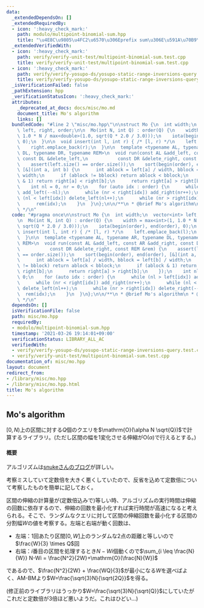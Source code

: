 ```yaml
---
data:
  _extendedDependsOn: []
  _extendedRequiredBy:
  - icon: ':heavy_check_mark:'
    path: modulo/multipoint-binomial-sum.hpp
    title: "\u4E8C\u9805\u4FC2\u6570\u306Eprefix sum\u306E\u591A\u70B9\u8A55\u4FA1"
  _extendedVerifiedWith:
  - icon: ':heavy_check_mark:'
    path: verify/verify-unit-test/multipoint-binomial-sum.test.cpp
    title: verify/verify-unit-test/multipoint-binomial-sum.test.cpp
  - icon: ':heavy_check_mark:'
    path: verify/verify-yosupo-ds/yosupo-static-range-inversions-query.test.cpp
    title: verify/verify-yosupo-ds/yosupo-static-range-inversions-query.test.cpp
  _isVerificationFailed: false
  _pathExtension: hpp
  _verificationStatusIcon: ':heavy_check_mark:'
  attributes:
    _deprecated_at_docs: docs/misc/mo.md
    document_title: Mo's algorithm
    links: []
  bundledCode: "#line 2 \"misc/mo.hpp\"\n\nstruct Mo {\n  int width;\n  vector<int>\
    \ left, right, order;\n\n  Mo(int N, int Q) : order(Q) {\n    width = max<int>(1,\
    \ 1.0 * N / max<double>(1.0, sqrt(Q * 2.0 / 3.0)));\n    iota(begin(order), end(order),\
    \ 0);\n  }\n\n  void insert(int l, int r) { /* [l, r) */\n    left.emplace_back(l);\n\
    \    right.emplace_back(r);\n  }\n\n  template <typename AL, typename AR, typename\
    \ DL, typename DR, typename REM>\n  void run(const AL &add_left, const AR &add_right,\
    \ const DL &delete_left,\n           const DR &delete_right, const REM &rem) {\n\
    \    assert(left.size() == order.size());\n    sort(begin(order), end(order),\
    \ [&](int a, int b) {\n      int ablock = left[a] / width, bblock = left[b] /\
    \ width;\n      if (ablock != bblock) return ablock < bblock;\n      if (ablock\
    \ & 1) return right[a] < right[b];\n      return right[a] > right[b];\n    });\n\
    \    int nl = 0, nr = 0;\n    for (auto idx : order) {\n      while (nl > left[idx])\
    \ add_left(--nl);\n      while (nr < right[idx]) add_right(nr++);\n      while\
    \ (nl < left[idx]) delete_left(nl++);\n      while (nr > right[idx]) delete_right(--nr);\n\
    \      rem(idx);\n    }\n  }\n};\n\n/**\n * @brief Mo's algorithm\n * @docs docs/misc/mo.md\n\
    \ */\n"
  code: "#pragma once\n\nstruct Mo {\n  int width;\n  vector<int> left, right, order;\n\
    \n  Mo(int N, int Q) : order(Q) {\n    width = max<int>(1, 1.0 * N / max<double>(1.0,\
    \ sqrt(Q * 2.0 / 3.0)));\n    iota(begin(order), end(order), 0);\n  }\n\n  void\
    \ insert(int l, int r) { /* [l, r) */\n    left.emplace_back(l);\n    right.emplace_back(r);\n\
    \  }\n\n  template <typename AL, typename AR, typename DL, typename DR, typename\
    \ REM>\n  void run(const AL &add_left, const AR &add_right, const DL &delete_left,\n\
    \           const DR &delete_right, const REM &rem) {\n    assert(left.size()\
    \ == order.size());\n    sort(begin(order), end(order), [&](int a, int b) {\n\
    \      int ablock = left[a] / width, bblock = left[b] / width;\n      if (ablock\
    \ != bblock) return ablock < bblock;\n      if (ablock & 1) return right[a] <\
    \ right[b];\n      return right[a] > right[b];\n    });\n    int nl = 0, nr =\
    \ 0;\n    for (auto idx : order) {\n      while (nl > left[idx]) add_left(--nl);\n\
    \      while (nr < right[idx]) add_right(nr++);\n      while (nl < left[idx])\
    \ delete_left(nl++);\n      while (nr > right[idx]) delete_right(--nr);\n    \
    \  rem(idx);\n    }\n  }\n};\n\n/**\n * @brief Mo's algorithm\n * @docs docs/misc/mo.md\n\
    \ */\n"
  dependsOn: []
  isVerificationFile: false
  path: misc/mo.hpp
  requiredBy:
  - modulo/multipoint-binomial-sum.hpp
  timestamp: '2021-03-26 19:14:01+09:00'
  verificationStatus: LIBRARY_ALL_AC
  verifiedWith:
  - verify/verify-yosupo-ds/yosupo-static-range-inversions-query.test.cpp
  - verify/verify-unit-test/multipoint-binomial-sum.test.cpp
documentation_of: misc/mo.hpp
layout: document
redirect_from:
- /library/misc/mo.hpp
- /library/misc/mo.hpp.html
title: Mo's algorithm
---
```

## Mo's algorithm

$[0,N)$上の区間に対する$Q$個のクエリを$\mathrm{O}(\alpha N \sqrt{Q})$で計算するライブラリ。(ただし区間の幅を$1$変化させる伸縮が$\mathrm{O}(\alpha)$で行えるとする。)

#### 概要

アルゴリズムは[snukeさんのブログ](https://snuke.hatenablog.com/entry/2016/07/01/000000)が詳しい。

考察ミスしていて定数倍を大きく悪くしていたので、反省を込めて定数倍について考察したものを簡単に記しておく。

区間の伸縮の計算量が(定数倍込みで)等しい時、アルゴリズムの実行時間は伸縮の回数に依存するので、伸縮の回数を最小化すれば実行時間が高速になると考えられる。そこで、ランダムなクエリに対して区間の伸縮回数を最小化する区間の分割幅$W$の値を考察する。左端と右端が動く回数は、

- 左端：1回あたり区間$[0,W]$上のランダムな$2$点の距離と等しいので$\frac{W}{3} \times Q$回
- 右端：$i$番目の区間を処理するとき$N - Wi$個動くので$\sum_{i \leq \frac{N}{W}} N-Wi = \frac{N^2}{2W}+\mathrm{O}(\frac{N}{W})$

であるので、$\frac{N^2}{2W} + \frac{WQ}{3}$が最小になる$W$を選べばよく、AM-BMより$W=\frac{\sqrt{3}N}{\sqrt{2Q}}$を得る。

(修正前のライブラリはうっかり$W=\frac{\sqrt{3}N}{\sqrt{Q}}$にしていたがこれだと定数倍が$3$倍ほど悪いようだ。これはひどい…)